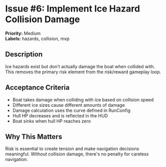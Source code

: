 # Issue #6: Implement Ice Hazard Collision Damage

**Priority:** Medium  
**Labels:** hazards, collision, mvp

## Description
Ice hazards exist but don't actually damage the boat when collided with. This removes the primary risk element from the risk/reward gameplay loop.

## Acceptance Criteria
- Boat takes damage when colliding with ice based on collision speed
- Different ice sizes cause different amounts of damage
- Damage calculation uses the curve defined in RunConfig
- Hull HP decreases and is reflected in the HUD
- Boat sinks when hull HP reaches zero

## Why This Matters
Risk is essential to create tension and make navigation decisions meaningful. Without collision damage, there's no penalty for careless navigation.